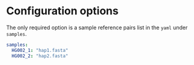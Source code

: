 # Configuration options

The only required option is a sample reference pairs list in the `yaml` under `samples`.

```yaml
samples:
  HG002_1: "hap1.fasta"
  HG002_2: "hap2.fasta"
```
